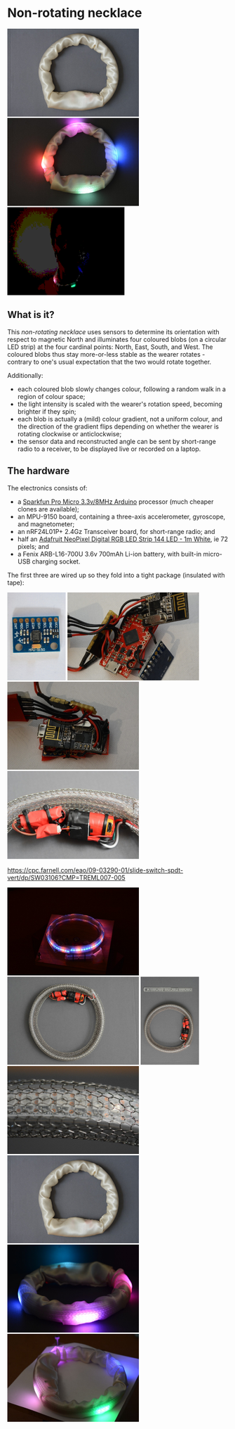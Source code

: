 # Non-rotating necklace

<p>
<img src="https://github.com/PeterSewell/nonrotating_necklace/blob/master/media/DSD_5264.JPG?raw=true" height="200">
<img src="https://github.com/PeterSewell/nonrotating_necklace/blob/master/media/DSD_5267.JPG?raw=true" height="200">
<img src="https://github.com/PeterSewell/nonrotating_necklace/blob/master/media/DSD_5261.optimised.gif?raw=true" height="200">
</p>


## What is it?

This <em>non-rotating necklace</em> uses sensors to determine its orientation with respect to magnetic North and illuminates four coloured blobs (on a circular LED strip) at the four cardinal points: North, East, South, and West.  The coloured blobs thus stay more-or-less stable as the wearer rotates - contrary to one's usual expectation that the two would rotate together. 

Additionally: 
- each coloured blob slowly changes colour, following a random walk in a region of colour space;
- the light intensity is scaled with the wearer's rotation speed, becoming brighter if they spin;
- each blob is actually a (mild) colour gradient, not a uniform colour, and the direction of the gradient flips depending on whether the wearer is rotating clockwise or anticlockwise;
- the sensor data and reconstructed angle can be sent by short-range radio to a receiver, to be displayed live or recorded on a laptop. 

## The hardware

The electronics consists of:
- a [Sparkfun Pro Micro 3.3v/8MHz Arduino](https://www.sparkfun.com/products/12587) processor (much cheaper clones are available);
- an MPU-9150 board, containing a three-axis accelerometer, gyroscope, and magnetometer;
- an nRF24L01P+ 2.4Gz Transceiver board, for short-range radio; and
- half an [Adafruit NeoPixel Digital RGB LED Strip 144 LED - 1m White](https://www.adafruit.com/product/1507), ie 72 pixels; and
- a Fenix ARB-L16-700U 3.6v 700mAh Li-ion battery, with built-in micro-USB charging socket.

The first three are wired up so they fold into a tight package (insulated with tape):

<p>
<img src="https://github.com/PeterSewell/nonrotating_necklace/blob/master/media/DSD_5212.JPG?raw=true" height="200">
<img src="https://github.com/PeterSewell/nonrotating_necklace/blob/master/media/DSD_5221.JPG?raw=true" height="200">
<img src="https://github.com/PeterSewell/nonrotating_necklace/blob/master/media/DSD_5222.JPG?raw=true" height="200">
<img src="https://github.com/PeterSewell/nonrotating_necklace/blob/master/media/DSD_5244.JPG?raw=true" height="200">
</p>





https://cpc.farnell.com/eao/09-03290-01/slide-switch-spdt-vert/dp/SW03106?CMP=TREML007-005



<img src="https://github.com/PeterSewell/nonrotating_necklace/blob/master/media/DSD_5231.JPG?raw=true" height="200">
<img src="https://github.com/PeterSewell/nonrotating_necklace/blob/master/media/DSD_5245.JPG?raw=true" height="200">
<img src="https://github.com/PeterSewell/nonrotating_necklace/blob/master/media/DSD_5247.JPG?raw=true" height="200">
<img src="https://github.com/PeterSewell/nonrotating_necklace/blob/master/media/DSD_5248.JPG?raw=true" height="200">
<img src="https://github.com/PeterSewell/nonrotating_necklace/blob/master/media/DSD_5264.JPG?raw=true" height="200">
<img src="https://github.com/PeterSewell/nonrotating_necklace/blob/master/media/DSD_5271.JPG?raw=true" height="200">
<img src="https://github.com/PeterSewell/nonrotating_necklace/blob/master/media/DSD_5290.JPG?raw=true" height="200">



